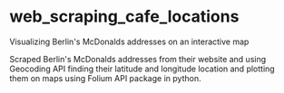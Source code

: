 # web_scraping_cafe_locations
Visualizing Berlin's McDonalds addresses on an interactive map

Scraped Berlin's McDonalds addresses from their website and using Geocoding API finding their latitude and longitude location and plotting them on maps using Folium API package in python.
